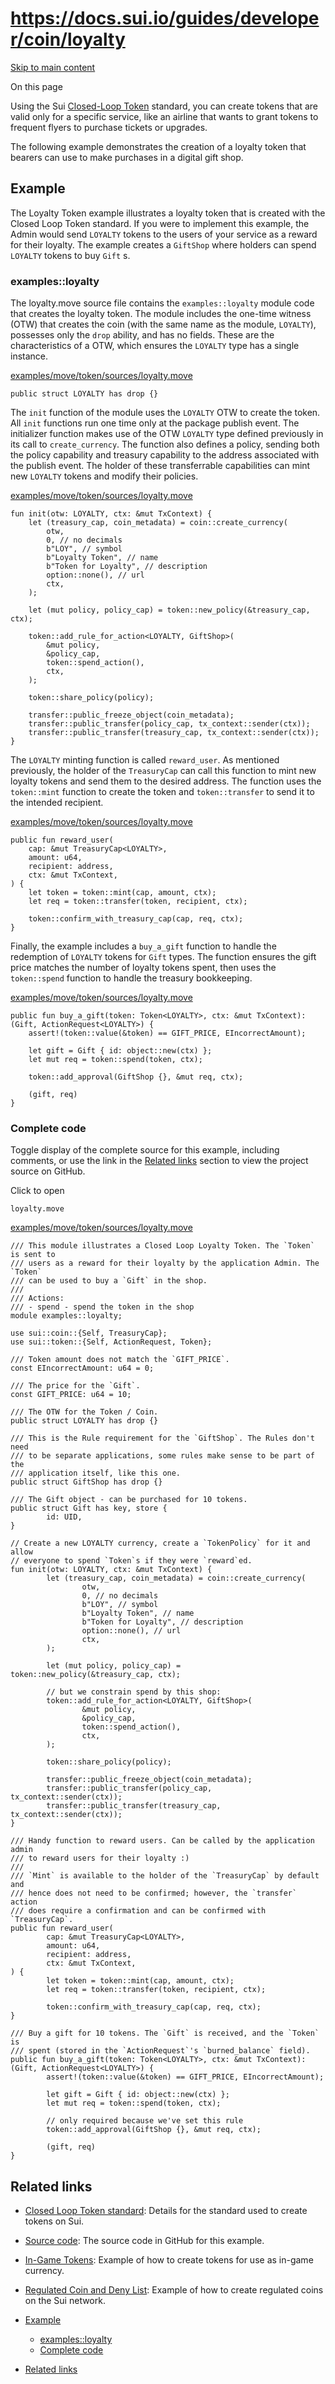 # https://docs.sui.io/guides/developer/coin/loyalty

[Skip to main content](https://docs.sui.io/guides/developer/coin/loyalty#__docusaurus_skipToContent_fallback)

On this page

Using the Sui [Closed-Loop Token](https://docs.sui.io/standards/closed-loop-token) standard, you can create tokens that are valid only for a specific service, like an airline that wants to grant tokens to frequent flyers to purchase tickets or upgrades.

The following example demonstrates the creation of a loyalty token that bearers can use to make purchases in a digital gift shop.

## Example [​](https://docs.sui.io/guides/developer/coin/loyalty\#example "Direct link to Example")

The Loyalty Token example illustrates a loyalty token that is created with the Closed Loop Token standard. If you were to implement this example, the Admin would send `LOYALTY` tokens to the users of your service as a reward for their loyalty. The example creates a `GiftShop` where holders can spend `LOYALTY` tokens to buy `Gift` s.

### examples::loyalty [​](https://docs.sui.io/guides/developer/coin/loyalty\#examplesloyalty "Direct link to examples::loyalty")

The loyalty.move source file contains the `examples::loyalty` module code that creates the loyalty token. The module includes the one-time witness (OTW) that creates the coin (with the same name as the module, `LOYALTY`), possesses only the `drop` ability, and has no fields. These are the characteristics of a OTW, which ensures the `LOYALTY` type has a single instance.

[examples/move/token/sources/loyalty.move](https://github.com/MystenLabs/sui/tree/main/examples/move/token/sources/loyalty.move)

```codeBlockLines_p187
public struct LOYALTY has drop {}

```

The `init` function of the module uses the `LOYALTY` OTW to create the token. All `init` functions run one time only at the package publish event. The initializer function makes use of the OTW `LOYALTY` type defined previously in its call to `create_currency`. The function also defines a policy, sending both the policy capability and treasury capability to the address associated with the publish event. The holder of these transferrable capabilities can mint new `LOYALTY` tokens and modify their policies.

[examples/move/token/sources/loyalty.move](https://github.com/MystenLabs/sui/tree/main/examples/move/token/sources/loyalty.move)

```codeBlockLines_p187
fun init(otw: LOYALTY, ctx: &mut TxContext) {
    let (treasury_cap, coin_metadata) = coin::create_currency(
        otw,
        0, // no decimals
        b"LOY", // symbol
        b"Loyalty Token", // name
        b"Token for Loyalty", // description
        option::none(), // url
        ctx,
    );

    let (mut policy, policy_cap) = token::new_policy(&treasury_cap, ctx);

    token::add_rule_for_action<LOYALTY, GiftShop>(
        &mut policy,
        &policy_cap,
        token::spend_action(),
        ctx,
    );

    token::share_policy(policy);

    transfer::public_freeze_object(coin_metadata);
    transfer::public_transfer(policy_cap, tx_context::sender(ctx));
    transfer::public_transfer(treasury_cap, tx_context::sender(ctx));
}

```

The `LOYALTY` minting function is called `reward_user`. As mentioned previously, the holder of the `TreasuryCap` can call this function to mint new loyalty tokens and send them to the desired address. The function uses the `token::mint` function to create the token and `token::transfer` to send it to the intended recipient.

[examples/move/token/sources/loyalty.move](https://github.com/MystenLabs/sui/tree/main/examples/move/token/sources/loyalty.move)

```codeBlockLines_p187
public fun reward_user(
    cap: &mut TreasuryCap<LOYALTY>,
    amount: u64,
    recipient: address,
    ctx: &mut TxContext,
) {
    let token = token::mint(cap, amount, ctx);
    let req = token::transfer(token, recipient, ctx);

    token::confirm_with_treasury_cap(cap, req, ctx);
}

```

Finally, the example includes a `buy_a_gift` function to handle the redemption of `LOYALTY` tokens for `Gift` types. The function ensures the gift price matches the number of loyalty tokens spent, then uses the `token::spend` function to handle the treasury bookkeeping.

[examples/move/token/sources/loyalty.move](https://github.com/MystenLabs/sui/tree/main/examples/move/token/sources/loyalty.move)

```codeBlockLines_p187
public fun buy_a_gift(token: Token<LOYALTY>, ctx: &mut TxContext): (Gift, ActionRequest<LOYALTY>) {
    assert!(token::value(&token) == GIFT_PRICE, EIncorrectAmount);

    let gift = Gift { id: object::new(ctx) };
    let mut req = token::spend(token, ctx);

    token::add_approval(GiftShop {}, &mut req, ctx);

    (gift, req)
}

```

### Complete code [​](https://docs.sui.io/guides/developer/coin/loyalty\#complete-code "Direct link to Complete code")

Toggle display of the complete source for this example, including comments, or use the link in the [Related links](https://docs.sui.io/guides/developer/coin/loyalty#related-links) section to view the project source on GitHub.

Click to open

`loyalty.move`

[examples/move/token/sources/loyalty.move](https://github.com/MystenLabs/sui/tree/main/examples/move/token/sources/loyalty.move)

```codeBlockLines_p187
/// This module illustrates a Closed Loop Loyalty Token. The `Token` is sent to
/// users as a reward for their loyalty by the application Admin. The `Token`
/// can be used to buy a `Gift` in the shop.
///
/// Actions:
/// - spend - spend the token in the shop
module examples::loyalty;

use sui::coin::{Self, TreasuryCap};
use sui::token::{Self, ActionRequest, Token};

/// Token amount does not match the `GIFT_PRICE`.
const EIncorrectAmount: u64 = 0;

/// The price for the `Gift`.
const GIFT_PRICE: u64 = 10;

/// The OTW for the Token / Coin.
public struct LOYALTY has drop {}

/// This is the Rule requirement for the `GiftShop`. The Rules don't need
/// to be separate applications, some rules make sense to be part of the
/// application itself, like this one.
public struct GiftShop has drop {}

/// The Gift object - can be purchased for 10 tokens.
public struct Gift has key, store {
		id: UID,
}

// Create a new LOYALTY currency, create a `TokenPolicy` for it and allow
// everyone to spend `Token`s if they were `reward`ed.
fun init(otw: LOYALTY, ctx: &mut TxContext) {
		let (treasury_cap, coin_metadata) = coin::create_currency(
				otw,
				0, // no decimals
				b"LOY", // symbol
				b"Loyalty Token", // name
				b"Token for Loyalty", // description
				option::none(), // url
				ctx,
		);

		let (mut policy, policy_cap) = token::new_policy(&treasury_cap, ctx);

		// but we constrain spend by this shop:
		token::add_rule_for_action<LOYALTY, GiftShop>(
				&mut policy,
				&policy_cap,
				token::spend_action(),
				ctx,
		);

		token::share_policy(policy);

		transfer::public_freeze_object(coin_metadata);
		transfer::public_transfer(policy_cap, tx_context::sender(ctx));
		transfer::public_transfer(treasury_cap, tx_context::sender(ctx));
}

/// Handy function to reward users. Can be called by the application admin
/// to reward users for their loyalty :)
///
/// `Mint` is available to the holder of the `TreasuryCap` by default and
/// hence does not need to be confirmed; however, the `transfer` action
/// does require a confirmation and can be confirmed with `TreasuryCap`.
public fun reward_user(
		cap: &mut TreasuryCap<LOYALTY>,
		amount: u64,
		recipient: address,
		ctx: &mut TxContext,
) {
		let token = token::mint(cap, amount, ctx);
		let req = token::transfer(token, recipient, ctx);

		token::confirm_with_treasury_cap(cap, req, ctx);
}

/// Buy a gift for 10 tokens. The `Gift` is received, and the `Token` is
/// spent (stored in the `ActionRequest`'s `burned_balance` field).
public fun buy_a_gift(token: Token<LOYALTY>, ctx: &mut TxContext): (Gift, ActionRequest<LOYALTY>) {
		assert!(token::value(&token) == GIFT_PRICE, EIncorrectAmount);

		let gift = Gift { id: object::new(ctx) };
		let mut req = token::spend(token, ctx);

		// only required because we've set this rule
		token::add_approval(GiftShop {}, &mut req, ctx);

		(gift, req)
}

```

## Related links [​](https://docs.sui.io/guides/developer/coin/loyalty\#related-links "Direct link to Related links")

- [Closed Loop Token standard](https://docs.sui.io/standards/closed-loop-token): Details for the standard used to create tokens on Sui.
- [Source code](https://github.com/MystenLabs/sui/blob/main/examples/move/token/sources/loyalty.move): The source code in GitHub for this example.
- [In-Game Tokens](https://docs.sui.io/guides/developer/coin/in-game-token): Example of how to create tokens for use as in-game currency.
- [Regulated Coin and Deny List](https://docs.sui.io/guides/developer/coin/regulated): Example of how to create regulated coins on the Sui network.

- [Example](https://docs.sui.io/guides/developer/coin/loyalty#example)
  - [examples::loyalty](https://docs.sui.io/guides/developer/coin/loyalty#examplesloyalty)
  - [Complete code](https://docs.sui.io/guides/developer/coin/loyalty#complete-code)
- [Related links](https://docs.sui.io/guides/developer/coin/loyalty#related-links)